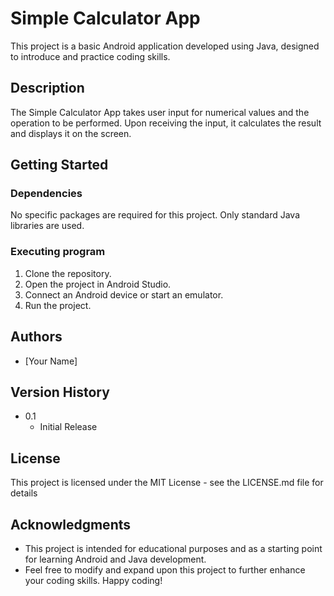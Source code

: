 # Simple Calculator App

This project is a basic Android application developed using Java, designed to introduce and practice coding skills.

## Description
The Simple Calculator App takes user input for numerical values and the operation to be performed. Upon receiving the input, it calculates the result and displays it on the screen.

## Getting Started

### Dependencies
No specific packages are required for this project. Only standard Java libraries are used.

### Executing program
1. Clone the repository.
2. Open the project in Android Studio.
3. Connect an Android device or start an emulator.
4. Run the project.

## Authors
- [Your Name]

## Version History
- 0.1
    - Initial Release

## License
This project is licensed under the MIT License - see the LICENSE.md file for details

## Acknowledgments
* This project is intended for educational purposes and as a starting point for learning Android and Java development.
* Feel free to modify and expand upon this project to further enhance your coding skills. Happy coding!
